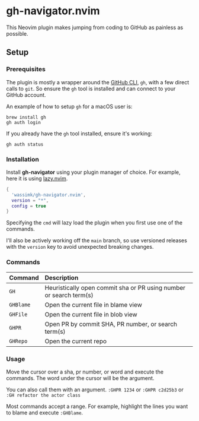 # gh-navigator.nvim

This Neovim plugin makes jumping from coding to GitHub as painless as possible.

## Setup

### Prerequisites

The plugin is mostly a wrapper around the [GitHub CLI](https://cli.github.com/), `gh`, with a few direct calls to `git`. So ensure the `gh` tool is installed and can connect to your GitHub account.

An example of how to setup `gh` for a macOS user is:

```shell
brew install gh
gh auth login
```

If you already have the `gh` tool installed, ensure it's working:

```shell
gh auth status
```

### Installation

Install **gh-navigator** using your plugin manager of choice. For example, here it is using [lazy.nvim](https://github.com/folke/lazy.nvim).

```lua
{
  'wassimk/gh-navigator.nvim',
  version = "*",
  config = true
}
```

Specifying the `cmd` will lazy load the plugin when you first use one of the commands.

I'll also be actively working off the `main` branch, so use versioned releases with the `version` key to avoid unexpected breaking changes.

### Commands

| Command | Description |
|---------|:------------|
| `GH` | Heuristically open commit sha or PR using number or search term(s) |
| `GHBlame` | Open the current file in blame view |
| `GHFile` | Open the current file in blob view |
| `GHPR` | Open PR by commit SHA, PR number, or search term(s) |
| `GHRepo` | Open the current repo |

### Usage

Move the cursor over a sha, pr number, or word and execute the commands. The word under the cursor will be the argument.

You can also call them with an argument. `:GHPR 1234` or `:GHPR c2d25b3` or `:GH refactor the actor class`

Most commands accept a range. For example, highlight the lines you want to blame and execute `:GHBlame`.

